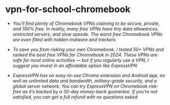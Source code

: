 # vpn-for-school-chromebook

+  *You’ll find plenty of Chromebook VPNs claiming to be secure, private, and 100% free. In reality, many free VPNs have tiny data allowances, restricted servers, and slow speeds. The worst free Chromebook VPNs are even filled with hidden malware and trackers*

+  *To save you from risking your own Chromebook, I tested 50+ VPNs and ranked the best free VPNs for Chromebook in 2024. These VPNs are safe for most online activities — but if you regularly use a VPN, I suggest you invest in an affordable option like ExpressVPN*

+  *ExpressVPN has an easy-to-use Chrome extension and Android app, as well as unlimited data and bandwidth, military-grade security, and a global server network. You can try ExpressVPN on Chromebook risk-free as it’s backed by a 30-day money-back guarantee. If you’re not satisfied, you can get a full refund with no questions asked*

